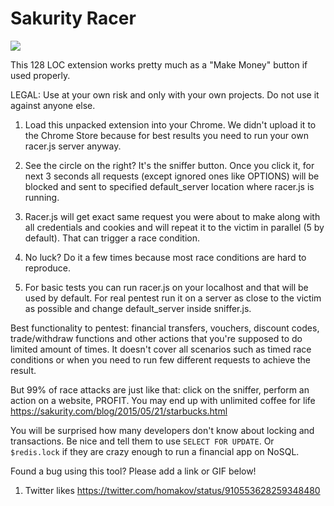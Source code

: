 # Sakurity Racer

![](https://media.giphy.com/media/xT9IghAnWAtfSlg6re/giphy.gif)

This 128 LOC extension works pretty much as a "Make Money" button if used properly.

LEGAL: Use at your own risk and only with your own projects. Do not use it against anyone else.

1. Load this unpacked extension into your Chrome. We didn't upload it to the Chrome Store because for best results you need to run your own racer.js server anyway.

2. See the circle on the right? It's the sniffer button. Once you click it, for next 3 seconds all requests (except ignored ones like OPTIONS) will be blocked and sent to specified default_server location where racer.js is running.

3. Racer.js will get exact same request you were about to make along with all credentials and cookies and will repeat it to the victim in parallel (5 by default). That can trigger a race condition. 

4. No luck? Do it a few times because most race conditions are hard to reproduce.

5. For basic tests you can run racer.js on your localhost and that will be used by default. For real pentest run it on a server as close to the victim as possible and change default_server inside sniffer.js.

Best functionality to pentest: financial transfers, vouchers, discount codes, trade/withdraw functions and other actions that you're supposed to do limited amount of times. It doesn't cover all scenarios such as timed race conditions or when you need to run few different requests to achieve the result. 

But 99% of race attacks are just like that: click on the sniffer, perform an action on a website, PROFIT. You may end up with unlimited coffee for life https://sakurity.com/blog/2015/05/21/starbucks.html

You will be surprised how many developers don't know about locking and transactions. Be nice and tell them to use `SELECT FOR UPDATE`. Or `$redis.lock` if they are crazy enough to run a financial app on NoSQL.

Found a bug using this tool? Please add a link or GIF below!

1. Twitter likes https://twitter.com/homakov/status/910553628259348480



